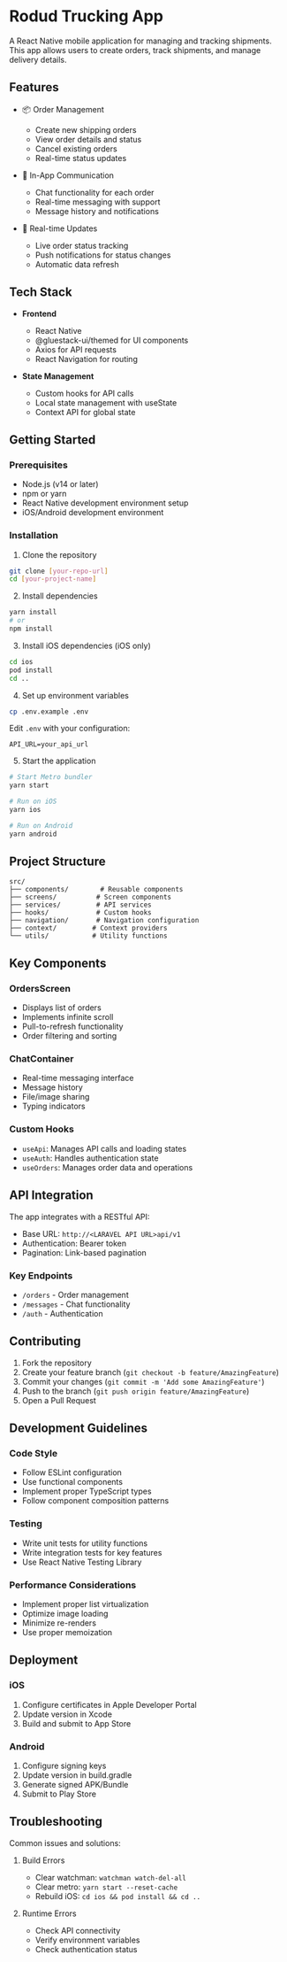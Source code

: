 # Rodud Trucking App

A React Native mobile application for managing and tracking shipments. This app allows users to create orders, track shipments, and manage delivery details.

## Features

- 📦 Order Management
  - Create new shipping orders
  - View order details and status
  - Cancel existing orders
  - Real-time status updates

- 💬 In-App Communication
  - Chat functionality for each order
  - Real-time messaging with support
  - Message history and notifications

- 🔄 Real-time Updates
  - Live order status tracking
  - Push notifications for status changes
  - Automatic data refresh

## Tech Stack

- **Frontend**
  - React Native
  - @gluestack-ui/themed for UI components
  - Axios for API requests
  - React Navigation for routing

- **State Management**
  - Custom hooks for API calls
  - Local state management with useState
  - Context API for global state

## Getting Started

### Prerequisites

- Node.js (v14 or later)
- npm or yarn
- React Native development environment setup
- iOS/Android development environment

### Installation

1. Clone the repository
```bash
git clone [your-repo-url]
cd [your-project-name]
```

2. Install dependencies
```bash
yarn install
# or
npm install
```

3. Install iOS dependencies (iOS only)
```bash
cd ios
pod install
cd ..
```

4. Set up environment variables
```bash
cp .env.example .env
```
Edit `.env` with your configuration:
```
API_URL=your_api_url
```

5. Start the application
```bash
# Start Metro bundler
yarn start

# Run on iOS
yarn ios

# Run on Android
yarn android
```

## Project Structure

```
src/
├── components/        # Reusable components
├── screens/          # Screen components
├── services/         # API services
├── hooks/            # Custom hooks
├── navigation/       # Navigation configuration
├── context/         # Context providers
└── utils/           # Utility functions
```

## Key Components

### OrdersScreen
- Displays list of orders
- Implements infinite scroll
- Pull-to-refresh functionality
- Order filtering and sorting

### ChatContainer
- Real-time messaging interface
- Message history
- File/image sharing
- Typing indicators

### Custom Hooks
- `useApi`: Manages API calls and loading states
- `useAuth`: Handles authentication state
- `useOrders`: Manages order data and operations

## API Integration

The app integrates with a RESTful API:
- Base URL: `http://<LARAVEL API URL>api/v1`
- Authentication: Bearer token
- Pagination: Link-based pagination

### Key Endpoints

- `/orders` - Order management
- `/messages` - Chat functionality
- `/auth` - Authentication

## Contributing

1. Fork the repository
2. Create your feature branch (`git checkout -b feature/AmazingFeature`)
3. Commit your changes (`git commit -m 'Add some AmazingFeature'`)
4. Push to the branch (`git push origin feature/AmazingFeature`)
5. Open a Pull Request

## Development Guidelines

### Code Style
- Follow ESLint configuration
- Use functional components
- Implement proper TypeScript types
- Follow component composition patterns

### Testing
- Write unit tests for utility functions
- Write integration tests for key features
- Use React Native Testing Library

### Performance Considerations
- Implement proper list virtualization
- Optimize image loading
- Minimize re-renders
- Use proper memoization

## Deployment

### iOS
1. Configure certificates in Apple Developer Portal
2. Update version in Xcode
3. Build and submit to App Store

### Android
1. Configure signing keys
2. Update version in build.gradle
3. Generate signed APK/Bundle
4. Submit to Play Store

## Troubleshooting

Common issues and solutions:

1. Build Errors
   - Clear watchman: `watchman watch-del-all`
   - Clear metro: `yarn start --reset-cache`
   - Rebuild iOS: `cd ios && pod install && cd ..`

2. Runtime Errors
   - Check API connectivity
   - Verify environment variables
   - Check authentication status
